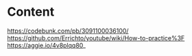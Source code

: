# Content

https://codebunk.com/pb/3091100036100/
https://github.com/Errichto/youtube/wiki/How-to-practice%3F
https://aggie.io/4v8plqq80_
